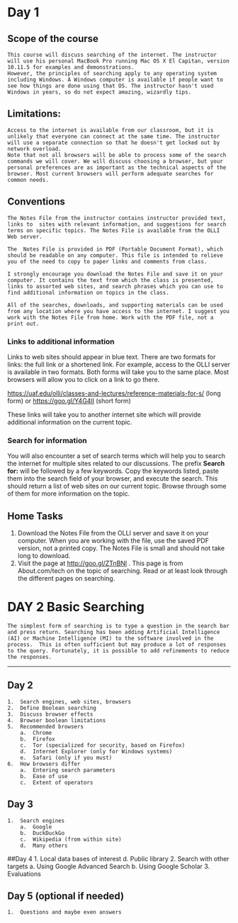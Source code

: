 # Day 1

## Scope of the course
	This course will discuss searching of the internet. The instructor will use his personal MacBook Pro running Mac OS X El Capitan, version 10.11.5 for examples and demonstrations. 
	However, the principles of searching apply to any operating system including Windows. A Windows computer is available if people want to see how things are done using that OS. The instructor hasn't used Windows in years, so do not expect amazing, wizardly tips.

## Limitations:
	Access to the internet is available from our classroom, but it is unlikely that everyone can connect at the same time. The instructor will use a separate connection so that he doesn't get locked out by network overload.
	Note that not all browsers will be able to process some of the search commands we will cover. We will discuss choosing a browser, but your personal preferences are as important as the technical aspects of the browser. Most current browsers will perform adequate searches for common needs.

## Conventions
	The Notes File from the instructor contains instructor provided text, links to  sites with relevant information, and suggestions for search terms on specific topics. The Notes File is available from the OLLI Web server.
	
	The  Notes File is provided in PDF (Portable Document Format), which should be readable on any computer. This file is intended to relieve you of the need to copy to paper links and comments from class.
	
	I strongly encourage you download the Notes File and save it on your computer. It contains the text from which the class is presented, links to assorted web sites, and search phrases which you can use to find additional information on topics in the class.
	
	All of the searches, downloads, and supporting materials can be used from any location where you have access to the internet. I suggest you work with the Notes File from home. Work with the PDF file, not a print out.
	
### Links to additional information ###

Links to web sites should appear in blue text. There are two formats for links: the full link or a shortened link. For example, access to the OLLI server is available in two formats. Both forms will take you to the same place. Most browsers will allow you to click on a link to go there.
	
https://uaf.edu/olli/classes-and-lectures/reference-materials-for-s/ (long form)
or
https://goo.gl/Y4G4lI (short form)

These links will take you to another internet site which will provide additional information on the current topic.

### Search for information

You will also encounter a set of search terms which will help you to search the internet for multiple sites related to our discussions. The prefix **Search for:** will be followed by a few keywords. Copy the keywords listed, paste them into the search field of your browser, and execute the search. This should return a list of web sites on our current topic. Browse through some of them for more information on the topic.

## Home Tasks ##

1. Download the Notes File from the OLLI server and save it on your computer. When you are working with the file, use the saved PDF version, not a printed copy. The Notes File is small and should not take long to download.
2. Visit the page at http://goo.gl/ZTnBNl . This page is from About.com/tech on the topic of searching. Read or at least look through the different pages on searching.

# DAY 2 Basic Searching
	The simplest form of searching is to type a question in the search bar and press return. Searching has been adding Artificial Intelligence  (AI) or Machine Intelligence (MI) to the software involved in the process.  This is often sufficient but may produce a lot of responses to the query. Fortunately, it is possible to add refinements to reduce the responses.

---
	
## Day 2
	1.	Search engines, web sites, browsers
	2.	Define Boolean searching
	3.	Discuss browser effects
	4.	Browser boolean limitations
	5.	Recommended browsers
		a.	Chrome
		b.	Firefox
		c.	Tor (specialized for security, based on Firefox)
		d.	Internet Explorer (only for Windows systems)
		e.	Safari (only if you must)
	6.	How browsers differ
		a.	Entering search parameters
		b.	Ease of use
		c.	Extent of operators
## Day 3
	1.	Search engines
		a.	Google
		b.	DuckDuckGo
		c.	Wikipedia (from within site)
		d.	Many others
##Day 4
	1.	Local data bases of interest
		d.	Public library 
	2.	Search with other targets
		a.	Using Google Advanced Search
		b.	Using Google Scholar
	3.	Evaluations
## Day 5 (optional if needed)
	1.	Questions and maybe even answers



